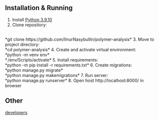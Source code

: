 ## Installation & Running
1. Install [Python 3.9.10](https://www.python.org/downloads/release/python-3910/)
2. Clone repository:
<br>
*git clone https://github.com/IlnurNasybullin/polymer-analysis*
3. Move to project directory:
<br>
*cd polymer-analysis*
4. Create and activate virtual environment:
<br>
*python -m venv env*
<br>
*./env/Scripts/activate*
5. Install requirements:
<br>
*python -m pip install -r requirements.txt*
6. Create migrations:
<br>
*python manage.py migrate*
<br>
*python manage.py makemigrations*
7. Run server:
<br>
*python manage.py runserver*
8. Open host http://localhost:8000/ in browser

## Other
[developers](/developers.md)
